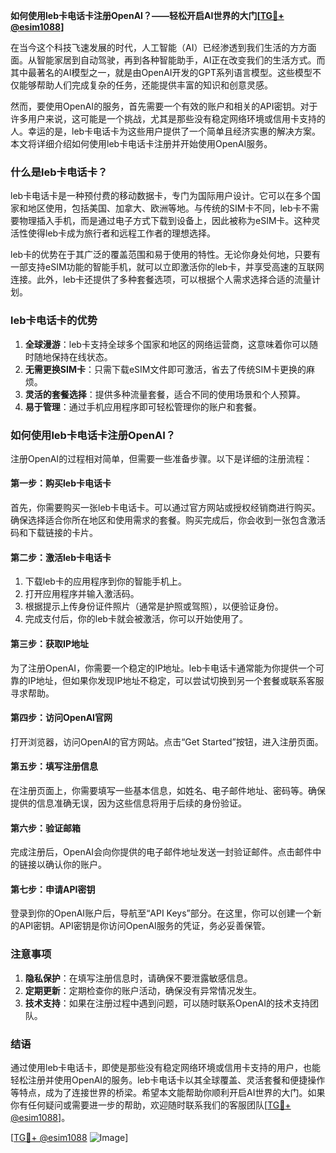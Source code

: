 **如何使用leb卡电话卡注册OpenAI？——轻松开启AI世界的大门[[TG💪+ @esim1088](https://t.me/s/esim1088)]**

在当今这个科技飞速发展的时代，人工智能（AI）已经渗透到我们生活的方方面面。从智能家居到自动驾驶，再到各种智能助手，AI正在改变我们的生活方式。而其中最著名的AI模型之一，就是由OpenAI开发的GPT系列语言模型。这些模型不仅能够帮助人们完成复杂的任务，还能提供丰富的知识和创意灵感。

然而，要使用OpenAI的服务，首先需要一个有效的账户和相关的API密钥。对于许多用户来说，这可能是一个挑战，尤其是那些没有稳定网络环境或信用卡支持的人。幸运的是，leb卡电话卡为这些用户提供了一个简单且经济实惠的解决方案。本文将详细介绍如何使用leb卡电话卡注册并开始使用OpenAI服务。

### 什么是leb卡电话卡？

leb卡电话卡是一种预付费的移动数据卡，专门为国际用户设计。它可以在多个国家和地区使用，包括美国、加拿大、欧洲等地。与传统的SIM卡不同，leb卡不需要物理插入手机，而是通过电子方式下载到设备上，因此被称为eSIM卡。这种灵活性使得leb卡成为旅行者和远程工作者的理想选择。

leb卡的优势在于其广泛的覆盖范围和易于使用的特性。无论你身处何地，只要有一部支持eSIM功能的智能手机，就可以立即激活你的leb卡，并享受高速的互联网连接。此外，leb卡还提供了多种套餐选项，可以根据个人需求选择合适的流量计划。

### leb卡电话卡的优势

1. **全球漫游**：leb卡支持全球多个国家和地区的网络运营商，这意味着你可以随时随地保持在线状态。
2. **无需更换SIM卡**：只需下载eSIM文件即可激活，省去了传统SIM卡更换的麻烦。
3. **灵活的套餐选择**：提供多种流量套餐，适合不同的使用场景和个人预算。
4. **易于管理**：通过手机应用程序即可轻松管理你的账户和套餐。

### 如何使用leb卡电话卡注册OpenAI？

注册OpenAI的过程相对简单，但需要一些准备步骤。以下是详细的注册流程：

#### 第一步：购买leb卡电话卡

首先，你需要购买一张leb卡电话卡。可以通过官方网站或授权经销商进行购买。确保选择适合你所在地区和使用需求的套餐。购买完成后，你会收到一张包含激活码和下载链接的卡片。

#### 第二步：激活leb卡电话卡

1. 下载leb卡的应用程序到你的智能手机上。
2. 打开应用程序并输入激活码。
3. 根据提示上传身份证件照片（通常是护照或驾照），以便验证身份。
4. 完成支付后，你的leb卡就会被激活，你可以开始使用了。

#### 第三步：获取IP地址

为了注册OpenAI，你需要一个稳定的IP地址。leb卡电话卡通常能为你提供一个可靠的IP地址，但如果你发现IP地址不稳定，可以尝试切换到另一个套餐或联系客服寻求帮助。

#### 第四步：访问OpenAI官网

打开浏览器，访问OpenAI的官方网站。点击“Get Started”按钮，进入注册页面。

#### 第五步：填写注册信息

在注册页面上，你需要填写一些基本信息，如姓名、电子邮件地址、密码等。确保提供的信息准确无误，因为这些信息将用于后续的身份验证。

#### 第六步：验证邮箱

完成注册后，OpenAI会向你提供的电子邮件地址发送一封验证邮件。点击邮件中的链接以确认你的账户。

#### 第七步：申请API密钥

登录到你的OpenAI账户后，导航至“API Keys”部分。在这里，你可以创建一个新的API密钥。API密钥是你访问OpenAI服务的凭证，务必妥善保管。

### 注意事项

1. **隐私保护**：在填写注册信息时，请确保不要泄露敏感信息。
2. **定期更新**：定期检查你的账户活动，确保没有异常情况发生。
3. **技术支持**：如果在注册过程中遇到问题，可以随时联系OpenAI的技术支持团队。

### 结语

通过使用leb卡电话卡，即使是那些没有稳定网络环境或信用卡支持的用户，也能轻松注册并使用OpenAI的服务。leb卡电话卡以其全球覆盖、灵活套餐和便捷操作等特点，成为了连接世界的桥梁。希望本文能帮助你顺利开启AI世界的大门。如果你有任何疑问或需要进一步的帮助，欢迎随时联系我们的客服团队[[TG💪+ @esim1088](https://t.me/s/esim1088)]。

[[TG💪+ @esim1088](https://t.me/s/esim1088) ![Image](https://i.postimg.cc/4NQfJmqS/Snipaste-2025-05-13-00-14-12.png)]